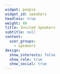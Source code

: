 ```yaml
---
widget: people
widget_id: speakers
headless: true
weight: 40
title: Invited Speakers
subtitle: null
content:
  user_groups:
    - speakers
design:
  show_interests: false
  show_role: true
  show_social: true
---
```

